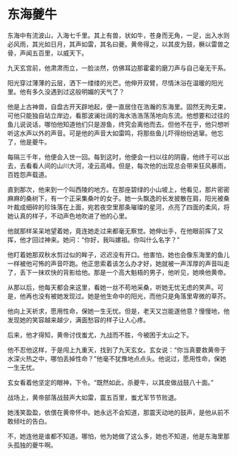 # 东海夔牛

东海中有流波山，入海七千里。其上有兽，状如牛，苍身而无角，一足，出入水则必风雨，其光如日月，其声如雷，其名曰夔。黄帝得之，以其皮为鼓，橛以雷兽之骨，声闻五百里，以威天下。 

九天玄宫前，他肃肃而立，一脸淡然，仿佛耳边那霍霍的磨刀声与自己毫无干系。 

阳光穿过薄薄的云层，洒下一缕缕的光芒。他伸开双臂，尽情沐浴在温暖的阳光里。他有多久没遇到过这般明媚的天气了？ 

他是上古神兽，自盘古开天辟地起，便一直居住在浩瀚的东海里。固然无拘无束，可他只能独自站立岸边，看那波澜壮阔的海水浩浩荡荡地向东流。他想要和过往的鱼儿说说话，哪怕他知道他们只是游鱼，终究会离他而去。但他不在乎，他只想听听这水声以外的声音。可是他的声音大如雷鸣，将那些鱼儿吓得纷纷逃窜。他忘了，他是夔牛。 

每隔三千年，他便会入世一回。每到这时，他便会一扫以往的阴霾，他终于可以出去，去看看人间的山川大河，凌云高峰。但是，每次他的出现总会带来狂风暴雨，百姓怨声载道。 

直到那次，他来到一个叫西陵的地方。在那座碧绿的小山坡上，他看见，那片密密麻麻的桑树下，有一个正采集桑叶的女子。她一头飘逸的长发披散在肩，阳光被桑叶裁成细碎的珍珠落在上面，宛若夜空里那条璀璨的星河，点亮了四面的柔风，将她认真的样子，不动声色地吹进了他的心里。 

他就那样呆呆地望着她，竟连她走过来都毫无察觉。她伸出手，在他眼前挥了又挥，他才回过神来。她问：“你好，我叫嫘祖。你叫什么名字？” 

他盯着她那双秋水剪过似的眸子，迟迟没有开口。他害怕，她也会像东海里的鱼儿一样被他可怖的声音吓跑。他正思索着该怎么办才好，她就被一声浑厚的声音叫走了，丢下一抹欢快的背影给他。那是一个高大魁梧的男子，他听见，她唤他黄帝。 

从那以后，他每天都会来这里，看她一丝不苟地采桑，听她无忧无虑的笑声。可是，他再也没有被她发现过。她是他生命中的阳光，而他只是角落里卑微的草芥。 

他向上天祈求，愿用性命，保她一生无忧。但是，老天又岂能遂他意？慢慢地，他发现她的笑容越来越少，满面愁容的样子让人心疼。 

后来，他才得知，黄帝讨伐蚩尤，九战而不胜，今被困于太山之下。 

他不忍他这样，于是闯上九重天，找到了九天玄女。玄女说：“你当真要救黄帝于水深火热之中，哪怕丢掉性命？”他毫不犹豫地点点头。他说过，愿用性命，保她一生无忧。 

玄女看着他坚定的眼神，下令。“既然如此，杀夔牛，以其皮做战鼓八十面。” 

战场上，黄帝部落战鼓声大如雷，震五百里，蚩尤军节节败退。 

她浅笑盈盈，依偎在黄帝怀中。她永远不会知道，那震天动地的鼓声，是他从前不敢倾吐的告白。 

不，她连他是谁都不知道。哪怕，他为她做了这么多，她也不知道，他是东海里那头孤独的夔牛啊。